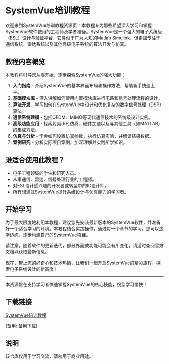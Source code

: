 # SystemVue培训教程

欢迎来到SystemVue培训教程资源页！本教程专为那些希望深入学习和掌握SystemVue软件使用的工程师及学者准备。SystemVue是一个强大的电子系统级（ESL）设计与验证平台，它类似于广为人知的Matlab Simulink，但更加专注于通信系统、雷达系统以及其他高级电子系统的算法开发与仿真。

## 教程内容概览

本教程将引导您从零开始，逐步探索SystemVue的强大功能：
1. **入门指南** - 介绍SystemVue的基本界面布局和操作方法，帮助新手快速上手。
2. **基础模块库** - 深入讲解如何使用内置模块库进行电路和信号处理流程的设计。
3. **算法开发** - 学习如何在SystemVue中设计和优化复杂的数字信号处理（DSP）算法。
4. **通信系统建模** - 包括OFDM、MIMO等现代通信技术的系统级设计实例。
5. **高级功能应用** - 探索射频(RF)仿真、硬件加速以及与其他工具（如MATLAB）的集成方法。
6. **仿真与分析** - 学会如何设置仿真参数，执行仿真实验，并解读结果数据。
7. **案例研究** - 分析实际项目案例，加深理解并实践所学知识。

## 谁适合使用此教程？

- 电子工程领域的学生和研究人员。
- 从事通信、雷达、信号处理行业的工程师。
- 对ESL设计感兴趣的开发者或转型中的IC设计师。
- 所有想通过SystemVue提升系统设计与仿真能力的学习者。

## 开始学习

为了最大限度地利用本教程，建议您先安装最新版本的SystemVue软件，并准备好一个适合学习的环境。本教程结合实践操作，通过每一个章节的学习，您可以边学边练，逐步构建自己的SystemVue项目。

请注意，随着软件的更新迭代，部分界面或功能可能会有所变化，请适时查阅官方文档以获取最新信息。

现在，带上您的好奇心和技术热情，让我们一起开启SystemVue的精彩旅程，探索电子系统设计的新高度！

---

本资源旨在支持学习者快速掌握SystemVue的核心技能，祝您学习愉快！

## 下载链接
[SystemVue培训教程](https://pan.quark.cn/s/6b6b847e0757) 

(备用: [备用下载](https://pan.baidu.com/s/1lwHTY99TofL6bBwfTmEnKQ?pwd=1234))

## 说明

该仓库仅用于学习交流，请勿用于商业用途。
